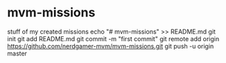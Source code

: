 # mvm-missions
stuff of my created missions
echo "# mvm-missions" >> README.md
git init
git add README.md
git commit -m "first commit"
git remote add origin https://github.com/nerdgamer-mvm/mvm-missions.git
git push -u origin master
